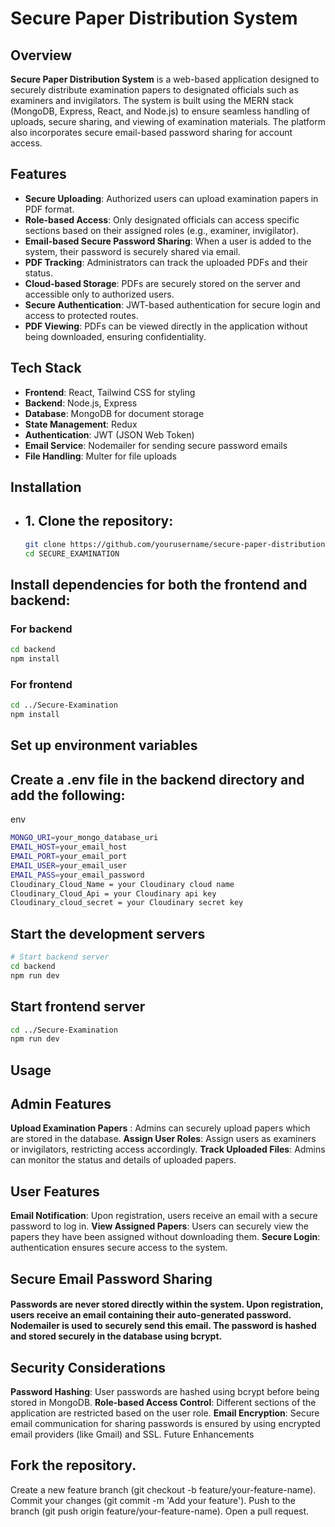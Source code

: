 # Secure Paper Distribution System

## Overview

**Secure Paper Distribution System** is a web-based application designed to securely distribute examination papers to designated officials such as examiners and invigilators. The system is built using the MERN stack (MongoDB, Express, React, and Node.js) to ensure seamless handling of uploads, secure sharing, and viewing of examination materials. The platform also incorporates secure email-based password sharing for account access.

## Features

- **Secure Uploading**: Authorized users can upload examination papers in PDF format.
- **Role-based Access**: Only designated officials can access specific sections based on their assigned roles (e.g., examiner, invigilator).
- **Email-based Secure Password Sharing**: When a user is added to the system, their password is securely shared via email.
- **PDF Tracking**: Administrators can track the uploaded PDFs and their status.
- **Cloud-based Storage**: PDFs are securely stored on the server and accessible only to authorized users.
- **Secure Authentication**: JWT-based authentication for secure login and access to protected routes.
- **PDF Viewing**: PDFs can be viewed directly in the application without being downloaded, ensuring confidentiality.

## Tech Stack

- **Frontend**: React, Tailwind CSS for styling
- **Backend**: Node.js, Express
- **Database**: MongoDB for document storage
- **State Management**: Redux
- **Authentication**: JWT (JSON Web Token)
- **Email Service**: Nodemailer for sending secure password emails
- **File Handling**: Multer for file uploads

## Installation

- ## 1. Clone the repository:

   ```bash
   git clone https://github.com/yourusername/secure-paper-distribution.git
   cd SECURE_EXAMINATION
   ```
## Install dependencies for both the frontend and backend:

### For backend
```bash
cd backend
npm install
```

### For frontend
```bash
cd ../Secure-Examination
npm install
```
## Set up environment variables

## Create a .env file in the backend directory and add the following:

env
```bash
MONGO_URI=your_mongo_database_uri
EMAIL_HOST=your_email_host
EMAIL_PORT=your_email_port
EMAIL_USER=your_email_user
EMAIL_PASS=your_email_password
Cloudinary_Cloud_Name = your Cloudinary cloud name
Cloudinary_Cloud_Api = your Cloudinary api key
Cloudinary_cloud_secret = your Cloudinary secret key

```
## Start the development servers

```bash
# Start backend server
cd backend
npm run dev
```

## Start frontend server
```bash
cd ../Secure-Examination
npm run dev
```

## Usage
## Admin Features
**Upload Examination Papers** : Admins can securely upload papers which are stored in the database.
**Assign User Roles**: Assign users as examiners or invigilators, restricting access accordingly.
**Track Uploaded Files**: Admins can monitor the status and details of uploaded papers.
## User Features
**Email Notification**: Upon registration, users receive an email with a secure password to log in.
**View Assigned Papers**: Users can securely view the papers they have been assigned without downloading them.
**Secure Login**: authentication ensures secure access to the system.
## Secure Email Password Sharing
#### Passwords are never stored directly within the system. Upon registration, users receive an email containing their auto-generated password. Nodemailer is used to securely send this email. The password is hashed and stored securely in the database using bcrypt.

## Security Considerations
**Password Hashing**: User passwords are hashed using bcrypt before being stored in MongoDB.
**Role-based Access Control**: Different sections of the application are restricted based on the user role.
**Email Encryption**: Secure email communication for sharing passwords is ensured by using encrypted email providers (like Gmail) and SSL.
Future Enhancements

## Fork the repository.
Create a new feature branch (git checkout -b feature/your-feature-name).
Commit your changes (git commit -m 'Add your feature').
Push to the branch (git push origin feature/your-feature-name).
Open a pull request.